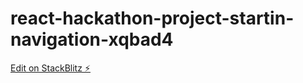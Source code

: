 # react-hackathon-project-startin-navigation-xqbad4

[Edit on StackBlitz ⚡️](https://stackblitz.com/edit/react-hackathon-project-startin-navigation-xqbad4)